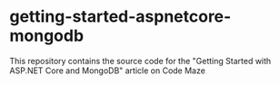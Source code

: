 # getting-started-aspnetcore-mongodb
This repository contains the source code for the "Getting Started with ASP.NET Core and MongoDB" article on Code Maze
